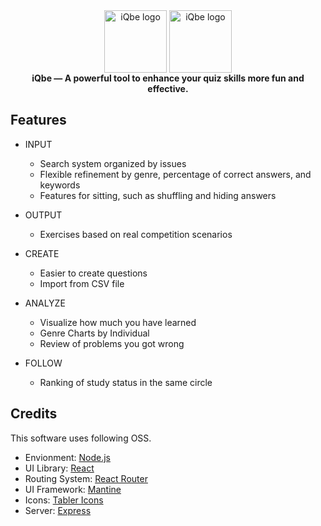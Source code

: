 <div align="center">
  <img src="./assets/iqbe.png" alt="iQbe logo" width="100" align="middle"/>
  <img src="./assets/iqbe-name.png" alt="iQbe logo" width="100" align="middle"/>	
</div>

<div align="center">
  <strong>iQbe ― A powerful tool to enhance your quiz skills more fun and effective.</strong>
</div>

## Features
- INPUT
  - Search system organized by issues
  - Flexible refinement by genre, percentage of correct answers, and keywords
  - Features for sitting, such as shuffling and hiding answers

- OUTPUT
  - Exercises based on real competition scenarios

- CREATE
  - Easier to create questions
  - Import from CSV file

- ANALYZE
  - Visualize how much you have learned
  - Genre Charts by Individual
  - Review of problems you got wrong

- FOLLOW
  - Ranking of study status in the same circle

## Credits
This software uses following OSS.
- Envionment: [Node.js](https://nodejs.org/en)
- UI Library: [React](https://react.dev/)
- Routing System: [React Router](https://reactrouter.com/en/main)
- UI Framework: [Mantine](https://v6.mantine.dev/)
- Icons: [Tabler Icons](https://tablericons.com/)
- Server: [Express](https://expressjs.com/)
